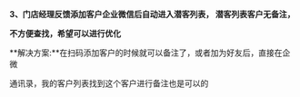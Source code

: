 <a name="bookmark35"></a>**3、门店经理反馈添加客户企业微信后自动进入潜客列表， 潜客列表客户无备注，**

**不方便查找，希望可以进行优化**

**解决方案:**在扫码添加客户的时候就可以备注了，或者加为好友后，直接在企微

通讯录，我的客户列表找到这个客户进行备注也是可以的


